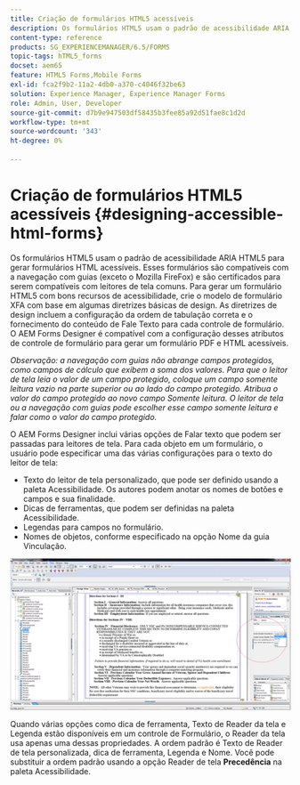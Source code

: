 ```yaml
---
title: Criação de formulários HTML5 acessíveis
description: Os formulários HTML5 usam o padrão de acessibilidade ARIA HTML5. Esses formulários são compatíveis com a navegação com guias e são certificados para serem compatíveis com leitores de tela comuns.
content-type: reference
products: SG_EXPERIENCEMANAGER/6.5/FORMS
topic-tags: hTML5_forms
docset: aem65
feature: HTML5 Forms,Mobile Forms
exl-id: fca2f9b2-11a2-4db0-a370-c4046f32be63
solution: Experience Manager, Experience Manager Forms
role: Admin, User, Developer
source-git-commit: d7b9e947503df58435b3fee85a92d51fae8c1d2d
workflow-type: tm+mt
source-wordcount: '343'
ht-degree: 0%

---
```


# Criação de formulários HTML5 acessíveis {#designing-accessible-html-forms}

Os formulários HTML5 usam o padrão de acessibilidade ARIA HTML5 para gerar formulários HTML acessíveis. Esses formulários são compatíveis com a navegação com guias (exceto o Mozilla FireFox) e são certificados para serem compatíveis com leitores de tela comuns. Para gerar um formulário HTML5 com bons recursos de acessibilidade, crie o modelo de formulário XFA com base em algumas diretrizes básicas de design. As diretrizes de design incluem a configuração da ordem de tabulação correta e o fornecimento do conteúdo de Fale Texto para cada controle de formulário. O AEM Forms Designer é compatível com a configuração desses atributos de controle de formulário para gerar um formulário PDF e HTML acessíveis.

*Observação: a navegação com guias não abrange campos protegidos, como campos de cálculo que exibem a soma dos valores. Para que o leitor de tela leia o valor de um campo protegido, coloque um campo somente leitura vazio na parte superior ou ao lado do campo protegido. Atribua o valor do campo protegido ao novo campo Somente leitura. O leitor de tela ou a navegação com guias pode escolher esse campo somente leitura e falar como o valor do campo protegido.*

O AEM Forms Designer inclui várias opções de Falar texto que podem ser passadas para leitores de tela. Para cada objeto em um formulário, o usuário pode especificar uma das várias configurações para o texto do leitor de tela:

* Texto do leitor de tela personalizado, que pode ser definido usando a paleta Acessibilidade. Os autores podem anotar os nomes de botões e campos e sua finalidade.
* Dicas de ferramentas, que podem ser definidas na paleta Acessibilidade.
* Legendas para campos no formulário.
* Nomes de objetos, conforme especificado na opção Nome da guia Vinculação.

![acessibilidade](assets/accessibility.png)

Quando várias opções como dica de ferramenta, Texto de Reader da tela e Legenda estão disponíveis em um controle de Formulário, o Reader da tela usa apenas uma dessas propriedades. A ordem padrão é Texto de Reader de tela personalizada, dica de ferramenta, Legenda e Nome. Você pode substituir a ordem padrão usando a opção Reader de tela **Precedência** na paleta Acessibilidade.
